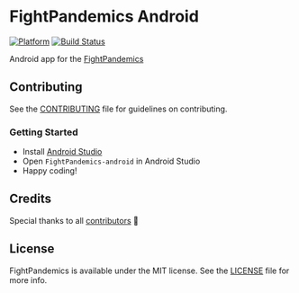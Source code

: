 # FightPandemics Android

[![Platform](https://img.shields.io/badge/platform-android-lightgrey.svg)](#)
[![Build Status](https://travis-ci.org/FightPandemics/FightPandemics-android.svg?branch=development)](https://travis-ci.com/FightPandemics/FightPandemics-android)


Android app for the [FightPandemics](https://fightpandemics.com/)

## Contributing

See the [CONTRIBUTING](https://github.com/FightPandemics/FightPandemics-android/blob/development/CONTRIBUTING.md) file for guidelines on contributing.

### Getting Started

* Install [Android Studio](https://developer.android.com/studio)
* Open `FightPandemics-android` in Android Studio 
* Happy coding!

## Credits

Special thanks to all [contributors](https://github.com/FightPandemics/FightPandemics-android/contributors) :purple_heart:

## License

FightPandemics is available under the MIT license. See the [LICENSE](https://github.com/FightPandemics/FightPandemics-android/blob/development/LICENSE) file for more info.
